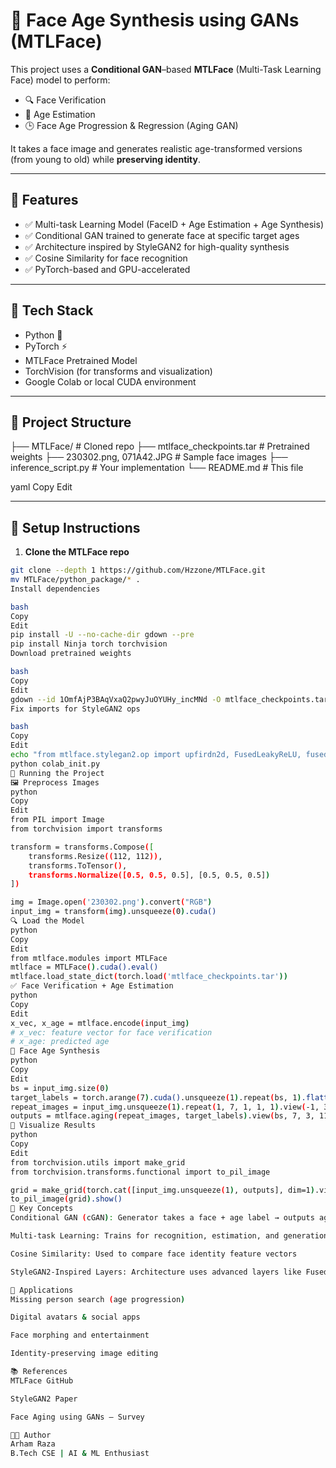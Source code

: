 # 👤 Face Age Synthesis using GANs (MTLFace)

This project uses a **Conditional GAN**–based **MTLFace** (Multi-Task Learning Face) model to perform:

- 🔍 Face Verification  
- 🧠 Age Estimation  
- 🕒 Face Age Progression & Regression (Aging GAN)  

It takes a face image and generates realistic age-transformed versions (from young to old) while **preserving identity**.

---

## 📌 Features

- ✅ Multi-task Learning Model (FaceID + Age Estimation + Age Synthesis)
- ✅ Conditional GAN trained to generate face at specific target ages
- ✅ Architecture inspired by StyleGAN2 for high-quality synthesis
- ✅ Cosine Similarity for face recognition
- ✅ PyTorch-based and GPU-accelerated

---

## 🧰 Tech Stack

- Python 🐍  
- PyTorch ⚡  
- MTLFace Pretrained Model  
- TorchVision (for transforms and visualization)  
- Google Colab or local CUDA environment  

---

## 📁 Project Structure

├── MTLFace/ # Cloned repo
├── mtlface_checkpoints.tar # Pretrained weights
├── 230302.png, 071A42.JPG # Sample face images
├── inference_script.py # Your implementation
└── README.md # This file

yaml
Copy
Edit

---

## 🔧 Setup Instructions

1. **Clone the MTLFace repo**
```bash
git clone --depth 1 https://github.com/Hzzone/MTLFace.git
mv MTLFace/python_package/* .
Install dependencies

bash
Copy
Edit
pip install -U --no-cache-dir gdown --pre
pip install Ninja torch torchvision
Download pretrained weights

bash
Copy
Edit
gdown --id 1OmfAjP3BAqVxaQ2pwyJuOYUHy_incMNd -O mtlface_checkpoints.tar
Fix imports for StyleGAN2 ops

bash
Copy
Edit
echo "from mtlface.stylegan2.op import upfirdn2d, FusedLeakyReLU, fused_leaky_relu" > colab_init.py
python colab_init.py
🚀 Running the Project
🖼️ Preprocess Images
python
Copy
Edit
from PIL import Image
from torchvision import transforms

transform = transforms.Compose([
    transforms.Resize((112, 112)),
    transforms.ToTensor(),
    transforms.Normalize([0.5, 0.5, 0.5], [0.5, 0.5, 0.5])
])

img = Image.open('230302.png').convert("RGB")
input_img = transform(img).unsqueeze(0).cuda()
🔍 Load the Model
python
Copy
Edit
from mtlface.modules import MTLFace
mtlface = MTLFace().cuda().eval()
mtlface.load_state_dict(torch.load('mtlface_checkpoints.tar'))
✅ Face Verification + Age Estimation
python
Copy
Edit
x_vec, x_age = mtlface.encode(input_img)
# x_vec: feature vector for face verification
# x_age: predicted age
🧓 Face Age Synthesis
python
Copy
Edit
bs = input_img.size(0)
target_labels = torch.arange(7).cuda().unsqueeze(1).repeat(bs, 1).flatten()
repeat_images = input_img.unsqueeze(1).repeat(1, 7, 1, 1, 1).view(-1, 3, 112, 112)
outputs = mtlface.aging(repeat_images, target_labels).view(bs, 7, 3, 112, 112)
🎨 Visualize Results
python
Copy
Edit
from torchvision.utils import make_grid
from torchvision.transforms.functional import to_pil_image

grid = make_grid(torch.cat([input_img.unsqueeze(1), outputs], dim=1).view(-1, 3, 112, 112)) * 0.5 + 0.5
to_pil_image(grid).show()
🧠 Key Concepts
Conditional GAN (cGAN): Generator takes a face + age label → outputs age-transformed face

Multi-task Learning: Trains for recognition, estimation, and generation together

Cosine Similarity: Used to compare face identity feature vectors

StyleGAN2-Inspired Layers: Architecture uses advanced layers like FusedLeakyReLU for quality

🎯 Applications
Missing person search (age progression)

Digital avatars & social apps

Face morphing and entertainment

Identity-preserving image editing

📚 References
MTLFace GitHub

StyleGAN2 Paper

Face Aging using GANs – Survey

👨‍💻 Author
Arham Raza
B.Tech CSE | AI & ML Enthusiast
